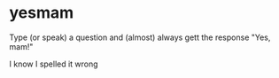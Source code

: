 # yesmam

Type (or speak) a question and (almost) always gett the response "Yes, mam!"

I know I spelled it wrong